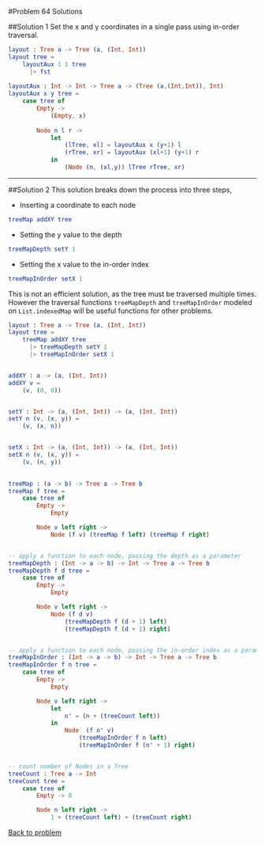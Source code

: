 #Problem 64 Solutions

##Solution 1
Set the x and y coordinates in a single pass using in-order traversal. 

```elm
layout : Tree a -> Tree (a, (Int, Int))
layout tree =
    layoutAux 1 1 tree 
      |> fst
      
layoutAux : Int -> Int -> Tree a -> (Tree (a,(Int,Int)), Int)
layoutAux x y tree =
    case tree of 
        Empty -> 
            (Empty, x)
        
        Node n l r ->
            let
                (lTree, xl) = layoutAux x (y+1) l
                (rTree, xr) = layoutAux (xl+1) (y+1) r
            in
                (Node (n, (xl,y)) lTree rTree, xr)
```

---

##Solution 2
This solution breaks down the process into three steps, 

* Inserting a coordinate to each node

```elm
treeMap addXY tree
```

* Setting the y value to the depth

```elm
treeMapDepth setY 1
```

*  Setting the x value to the in-order index


```elm
treeMapInOrder setX 1

```
This is not an efficient solution, as the tree must be traversed multiple times. However the traversal functions  ```treeMapDepth``` and ```treeMapInOrder``` modeled on ```List.indexedMap``` will be useful functions for other problems. 


```elm
layout : Tree a -> Tree (a, (Int, Int))
layout tree =
    treeMap addXY tree
      |> treeMapDepth setY 1
      |> treeMapInOrder setX 1


addXY : a -> (a, (Int, Int))
addXY v =
    (v, (0, 0))


setY : Int -> (a, (Int, Int)) -> (a, (Int, Int))
setY n (v, (x, y)) =
    (v, (x, n))


setX : Int -> (a, (Int, Int)) -> (a, (Int, Int))
setX n (v, (x, y)) =
    (v, (n, y))

    
treeMap : (a -> b) -> Tree a -> Tree b
treeMap f tree =   
    case tree of 
        Empty -> 
            Empty

        Node v left right ->
            Node (f v) (treeMap f left) (treeMap f right)


-- apply a function to each node, passing the depth as a parameter
treeMapDepth : (Int -> a -> b) -> Int -> Tree a -> Tree b
treeMapDepth f d tree =   
    case tree of 
        Empty -> 
            Empty

        Node v left right ->
            Node (f d v) 
                (treeMapDepth f (d + 1) left) 
                (treeMapDepth f (d + 1) right)


-- apply a function to each node, passing the in-order index as a parameter
treeMapInOrder : (Int -> a -> b) -> Int -> Tree a -> Tree b
treeMapInOrder f n tree =   
    case tree of 
        Empty -> 
            Empty

        Node v left right ->
            let 
                n' = (n + (treeCount left))
            in 
                Node  (f n' v) 
                    (treeMapInOrder f n left)
                    (treeMapInOrder f (n' + 1) right)


-- count number of Nodes in a Tree    
treeCount : Tree a -> Int
treeCount tree = 
    case tree of 
        Empty -> 0

        Node n left right ->
            1 + (treeCount left) + (treeCount right)

```

[Back to problem](../p/p64.md)
